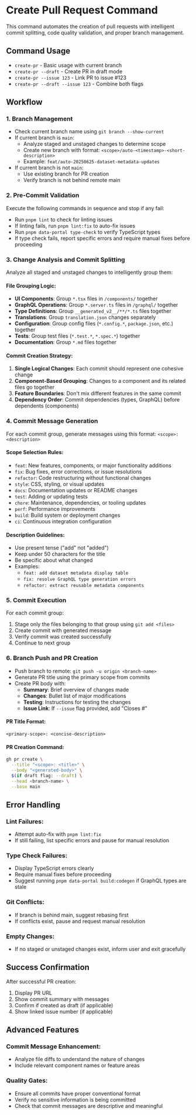 # Create Pull Request Command

This command automates the creation of pull requests with intelligent commit splitting, code quality validation, and proper branch management.

## Command Usage

- `create-pr` - Basic usage with current branch
- `create-pr --draft` - Create PR in draft mode
- `create-pr --issue 123` - Link PR to issue #123
- `create-pr --draft --issue 123` - Combine both flags

## Workflow

### 1. Branch Management

- Check current branch name using `git branch --show-current`
- If current branch is `main`:
  - Analyze staged and unstaged changes to determine scope
  - Create new branch with format: `<scope>/auto-<timestamp>-<short-description>`
  - Example: `feat/auto-20250625-dataset-metadata-updates`
- If current branch is not `main`:
  - Use existing branch for PR creation
  - Verify branch is not behind remote main

### 2. Pre-Commit Validation

Execute the following commands in sequence and stop if any fail:

- Run `pnpm lint` to check for linting issues
- If linting fails, run `pnpm lint:fix` to auto-fix issues
- Run `pnpm data-portal type-check` to verify TypeScript types
- If type check fails, report specific errors and require manual fixes before proceeding

### 3. Change Analysis and Commit Splitting

Analyze all staged and unstaged changes to intelligently group them:

#### File Grouping Logic:

- **UI Components**: Group `*.tsx` files in `/components/` together
- **GraphQL Operations**: Group `*.server.ts` files in `/graphql/` together
- **Type Definitions**: Group `__generated_v2__/**/*.ts` files together
- **Translations**: Group `translation.json` changes separately
- **Configuration**: Group config files (`*.config.*`, `package.json`, etc.) together
- **Tests**: Group test files (`*.test.*`, `*.spec.*`) together
- **Documentation**: Group `*.md` files together

#### Commit Creation Strategy:

1. **Single Logical Changes**: Each commit should represent one cohesive change
2. **Component-Based Grouping**: Changes to a component and its related files go together
3. **Feature Boundaries**: Don't mix different features in the same commit
4. **Dependency Order**: Commit dependencies (types, GraphQL) before dependents (components)

### 4. Commit Message Generation

For each commit group, generate messages using this format: `<scope>: <description>`

#### Scope Selection Rules:

- `feat`: New features, components, or major functionality additions
- `fix`: Bug fixes, error corrections, or issue resolutions
- `refactor`: Code restructuring without functional changes
- `style`: CSS, styling, or visual updates
- `docs`: Documentation updates or README changes
- `test`: Adding or updating tests
- `chore`: Maintenance, dependencies, or tooling updates
- `perf`: Performance improvements
- `build`: Build system or deployment changes
- `ci`: Continuous integration configuration

#### Description Guidelines:

- Use present tense ("add" not "added")
- Keep under 50 characters for the title
- Be specific about what changed
- Examples:
  - `feat: add dataset metadata display table`
  - `fix: resolve GraphQL type generation errors`
  - `refactor: extract reusable metadata components`

### 5. Commit Execution

For each commit group:

1. Stage only the files belonging to that group using `git add <files>`
2. Create commit with generated message
3. Verify commit was created successfully
4. Continue to next group

### 6. Branch Push and PR Creation

- Push branch to remote: `git push -u origin <branch-name>`
- Generate PR title using the primary scope from commits
- Create PR body with:
  - **Summary**: Brief overview of changes made
  - **Changes**: Bullet list of major modifications
  - **Testing**: Instructions for testing the changes
  - **Issue Link**: If `--issue` flag provided, add "Closes #<number>"

#### PR Title Format:

`<primary-scope>: <concise-description>`

#### PR Creation Command:

```bash
gh pr create \
  --title "<scope>: <title>" \
  --body "<generated-body>" \
  $(if draft flag: --draft) \
  --head <branch-name> \
  --base main
```

## Error Handling

### Lint Failures:

- Attempt auto-fix with `pnpm lint:fix`
- If still failing, list specific errors and pause for manual resolution

### Type Check Failures:

- Display TypeScript errors clearly
- Require manual fixes before proceeding
- Suggest running `pnpm data-portal build:codegen` if GraphQL types are stale

### Git Conflicts:

- If branch is behind main, suggest rebasing first
- If conflicts exist, pause and request manual resolution

### Empty Changes:

- If no staged or unstaged changes exist, inform user and exit gracefully

## Success Confirmation

After successful PR creation:

1. Display PR URL
2. Show commit summary with messages
3. Confirm if created as draft (if applicable)
4. Show linked issue number (if applicable)

## Advanced Features

### Commit Message Enhancement:

- Analyze file diffs to understand the nature of changes
- Include relevant component names or feature areas

### Quality Gates:

- Ensure all commits have proper conventional format
- Verify no sensitive information is being committed
- Check that commit messages are descriptive and meaningful
